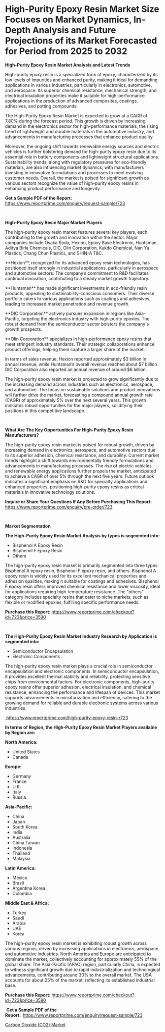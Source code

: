 <p><h1>High-Purity Epoxy Resin Market Size Focuses on Market Dynamics, In-Depth Analysis and Future Projections of its Market Forecasted for Period from 2025 to 2032</h1></p><p><strong>High-Purity Epoxy Resin Market Analysis and Latest Trends</strong></p>
<p><p>High-purity epoxy resin is a specialized form of epoxy, characterized by its low levels of impurities and enhanced purity, making it ideal for demanding applications in various industries, particularly in electronics, automotive, and aerospace. Its superior chemical resistance, mechanical strength, and electrical insulation properties make it suitable for high-performance applications in the production of advanced composites, coatings, adhesives, and potting compounds.</p><p>The High-Purity Epoxy Resin Market is expected to grow at a CAGR of 7.80% during the forecast period. This growth is driven by increasing demand in the electronics sector for high-performance materials, the rising trend of lightweight and durable materials in the automotive industry, and advancements in manufacturing processes that enhance product quality. </p><p>Moreover, the ongoing shift towards renewable energy sources and electric vehicles is further bolstering demand for high-purity epoxy resin due to its essential role in battery components and lightweight structural applications. Sustainability trends, along with regulatory pressures for eco-friendly materials, are also influencing market dynamics, with manufacturers investing in innovative formulations and processes to meet evolving customer needs. Overall, the market is poised for significant growth as various sectors recognize the value of high-purity epoxy resins in enhancing product performance and longevity.</p></p>
<p><strong>Get a Sample PDF of the Report:&nbsp;</strong> <a href="https://www.reportprime.com/enquiry/request-sample/723?utm_campaign=3180&utm_medium=2&utm_source=Github&utm_content=ia&utm_term=18032025&utm_id=high-purity-epoxy-resin">https://www.reportprime.com/enquiry/request-sample/723</a></p>
<p>&nbsp;</p>
<p><strong>High-Purity Epoxy Resin Major Market Players</strong></p>
<p><p>The high-purity epoxy resin market features several key players, each contributing to the growth and innovation within the sector. Major companies include Osaka Soda, Hexion, Epoxy Base Electronic, Huntsman, Aditya Birla Chemicals, DIC, Olin Corporation, Kukdo Chemical, Nan Ya Plastics, Chang Chun Plastics, and SHIN-A T&C.</p><p>**Hexion**, recognized for its advanced epoxy resin technologies, has positioned itself strongly in industrial applications, particularly in aerospace and automotive sectors. The company’s commitment to R&D facilitates continual innovation, contributing to a steady market growth trajectory.</p><p>**Huntsman** has made significant investments in eco-friendly resin products, appealing to sustainability-conscious consumers. Their diverse portfolio caters to various applications such as coatings and adhesives, leading to increased market penetration and revenue growth.</p><p>**DIC Corporation** actively pursues expansion in regions like Asia-Pacific, targeting the electronics industry with high-purity epoxies. The robust demand from the semiconductor sector bolsters the company's growth prospects.</p><p>**Olin Corporation** specializes in high-performance epoxy resins that meet stringent industry standards. Their strategic collaborations enhance product offerings, helping them capture a larger share of the market.</p><p>In terms of sales revenue, Hexion reported approximately $3 billion in annual revenue, while Huntsman’s overall revenue reached about $7 billion. DIC Corporation also reported an annual revenue of around $6 billion. </p><p>The high-purity epoxy resin market is projected to grow significantly due to the increasing demand across industries such as electronics, aerospace, and automotive. The focus on sustainable solutions and product innovations will further drive the market, forecasting a compound annual growth rate (CAGR) of approximately 5% over the next several years. This growth indicates robust opportunities for the major players, solidifying their positions in this competitive landscape.</p></p>
<p>&nbsp;</p>
<p><strong>What Are The Key Opportunities For High-Purity Epoxy Resin Manufacturers?</strong></p>
<p><p>The high-purity epoxy resin market is poised for robust growth, driven by increasing demand in electronics, aerospace, and automotive sectors due to its superior adhesion, chemical resistance, and durability. Current market trends highlight a shift towards environmentally friendly formulations and advancements in manufacturing processes. The rise of electric vehicles and renewable energy applications further propels the market, anticipated to achieve a CAGR of over 5% through the next five years. Future outlook indicates a significant emphasis on R&D for specialty applications and enhanced properties, positioning high-purity epoxy resins as critical materials in innovative technology solutions.</p></p>
<p><strong>Inquire or Share Your Questions If Any Before Purchasing This Report:</strong> <a href="https://www.reportprime.com/enquiry/pre-order/723?utm_campaign=3180&utm_medium=2&utm_source=Github&utm_content=ia&utm_term=18032025&utm_id=high-purity-epoxy-resin">https://www.reportprime.com/enquiry/pre-order/723</a></p>
<p>&nbsp;</p>
<p><strong>Market Segmentation</strong></p>
<p><strong>The High-Purity Epoxy Resin Market Analysis by types is segmented into:</strong></p>
<p><ul><li>Bisphenol A Epoxy Resin</li><li>Bisphenol F Epoxy Resin</li><li>Others</li></ul></p>
<p><p>The high-purity epoxy resin market is primarily segmented into three types: Bisphenol A epoxy resin, Bisphenol F epoxy resin, and others. Bisphenol A epoxy resin is widely used for its excellent mechanical properties and adhesion qualities, making it suitable for coatings and adhesives. Bisphenol F epoxy resin offers improved chemical resistance and lower viscosity, ideal for applications requiring high-temperature resistance. The "others" category includes specialty resins that cater to niche markets, such as flexible or modified epoxies, fulfilling specific performance needs.</p></p>
<p><strong>Purchase this Report:&nbsp;</strong><a href="https://www.reportprime.com/checkout?id=723&price=3590&utm_campaign=3180&utm_medium=2&utm_source=Github&utm_content=ia&utm_term=18032025&utm_id=high-purity-epoxy-resin">https://www.reportprime.com/checkout?id=723&price=3590</a></p>
<p>&nbsp;</p>
<p><strong>The High-Purity Epoxy Resin Market Industry Research by Application is segmented into:</strong></p>
<p><ul><li>Semiconductor Encapsulation</li><li>Electronic Components</li></ul></p>
<p><p>The high-purity epoxy resin market plays a crucial role in semiconductor encapsulation and electronic components. In semiconductor encapsulation, it provides excellent thermal stability and reliability, protecting sensitive chips from environmental factors. For electronic components, high-purity epoxy resins offer superior adhesion, electrical insulation, and chemical resistance, enhancing the performance and lifespan of devices. This market supports advancements in miniaturization and efficiency, catering to the growing demand for reliable and durable electronic systems across various industries.</p></p>
<p><a href="https://www.reportprime.com/high-purity-epoxy-resin-r723?utm_campaign=3180&utm_medium=2&utm_source=Github&utm_content=ia&utm_term=18032025&utm_id=high-purity-epoxy-resin">&nbsp;https://www.reportprime.com/high-purity-epoxy-resin-r723</a></p>
<p><strong>In terms of Region, the High-Purity Epoxy Resin Market Players available by Region are:</strong></p>
<p>
    <p> <strong> North America: </strong>
        <ul>
            <li>United States</li>
            <li>Canada</li>
        </ul>
        </p> 
    <p> <strong> Europe: </strong>
        <ul>
            <li>Germany</li>
            <li>France</li>
            <li>U.K.</li>
            <li>Italy</li>
            <li>Russia</li>
        </ul>
        </p> 
    <p> <strong> Asia-Pacific: </strong>
        <ul>
            <li>China</li>
            <li>Japan</li>
            <li>South Korea</li>
            <li>India</li>
            <li>Australia</li>
            <li>China Taiwan</li>
            <li>Indonesia</li>
            <li>Thailand</li>
            <li>Malaysia</li>
        </ul>
        </p> 
    <p> <strong> Latin America: </strong>
        <ul>
            <li>Mexico</li>
            <li>Brazil</li>
            <li>Argentina Korea</li>
            <li>Colombia</li>
        </ul>
        </p> 
    <p> <strong> Middle East & Africa: </strong>
        <ul>
            <li>Turkey</li>
            <li>Saudi</li>
            <li>Arabia</li>
            <li>UAE</li>
            <li>Korea</li>
        </ul>
    </p>
    </p>
<p><p>The high-purity epoxy resin market is exhibiting robust growth across various regions, driven by increasing applications in electronics, aerospace, and automotive industries. North America and Europe are anticipated to dominate the market, collectively accounting for approximately 55% of the global share. The Asia-Pacific (APAC) region, particularly China, is expected to witness significant growth due to rapid industrialization and technological advancements, contributing around 30% to the overall market. The USA accounts for about 25% of the market, reflecting its established industrial base.</p></p>
<p><strong>Purchase this Report: </strong><a href="https://www.reportprime.com/checkout?id=723&price=3590&utm_campaign=3180&utm_medium=2&utm_source=Github&utm_content=ia&utm_term=18032025&utm_id=high-purity-epoxy-resin">https://www.reportprime.com/checkout?id=723&price=3590</a></p>
<p>&nbsp;<strong>Get a Sample PDF of the Report:&nbsp;&nbsp;</strong><a href="https://www.reportprime.com/enquiry/request-sample/723?utm_campaign=3180&utm_medium=2&utm_source=Github&utm_content=ia&utm_term=18032025&utm_id=high-purity-epoxy-resin">https://www.reportprime.com/enquiry/request-sample/723</a></p>
<p><strong></strong></p>
<p><p><a href="https://github.com/dushornerfe/Market-Research-Report-List-1/blob/main/carbon-dioxide-co2-market.md?utm_campaign=3180&utm_medium=2&utm_source=Github&utm_content=ia&utm_term=18032025&utm_id=high-purity-epoxy-resin">Carbon Dioxide (CO2) Market</a></p></p>